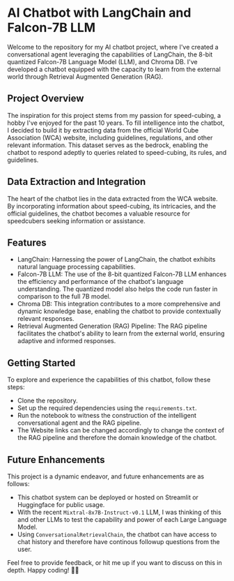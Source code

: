 # AI Chatbot with LangChain and Falcon-7B LLM

Welcome to the repository for my AI chatbot project, where I've created a conversational agent leveraging the capabilities of LangChain, the 8-bit quantized Falcon-7B Language Model (LLM), and Chroma DB. I've developed a chatbot equipped with the capacity to learn from the external world through Retrieval Augmented Generation (RAG).

## Project Overview
The inspiration for this project stems from my passion for speed-cubing, a hobby I've enjoyed for the past 10 years. To fill intelligence into the chatbot, I decided to build it by extracting data from the official World Cube Association (WCA) website, including guidelines, regulations, and other relevant information. This dataset serves as the bedrock, enabling the chatbot to respond adeptly to queries related to speed-cubing, its rules, and guidelines.

## Data Extraction and Integration
The heart of the chatbot lies in the data extracted from the WCA website. By incorporating information about speed-cubing, its intricacies, and the official guidelines, the chatbot becomes a valuable resource for speedcubers seeking information or assistance.

## Features
* LangChain: Harnessing the power of LangChain, the chatbot exhibits natural language processing capabilities.
* Falcon-7B LLM: The use of the 8-bit quantized Falcon-7B LLM enhances the efficiency and performance of the chatbot's language understanding. The quantized model also helps the code run faster in comparison to the full 7B model.
* Chroma DB: This integration contributes to a more comprehensive and dynamic knowledge base, enabling the chatbot to provide contextually relevant responses.
* Retrieval Augmented Generation (RAG) Pipeline: The RAG pipeline facilitates the chatbot's ability to learn from the external world, ensuring adaptive and informed responses.

## Getting Started
To explore and experience the capabilities of this chatbot, follow these steps:

* Clone the repository.
* Set up the required dependencies using the `requirements.txt`.
* Run the notebook to witness the construction of the intelligent conversational agent and the RAG pipeline.
* The Website links can be changed accordingly to change the context of the RAG pipeline and therefore the domain knowledge of the chatbot.

## Future Enhancements
This project is a dynamic endeavor, and future enhancements are as follows:

* This chatbot system can be deployed or hosted on Streamlit or Huggingface for public usage.
* With the recent `Mixtral-8x7B-Instruct-v0.1` LLM, I was thinking of this and other LLMs to test the capability and power of each Large Language Model.
* Using `ConversationalRetrievalChain`, the chatbot can have access to chat history and therefore have continous followup questions from the user.

Feel free to provide feedback, or hit me up if you want to discuss on this in depth.
Happy coding! 🤖✨





